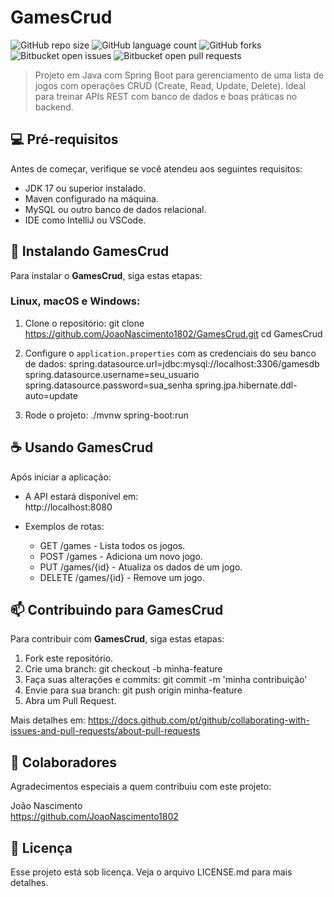 # GamesCrud

![GitHub repo size](https://img.shields.io/github/repo-size/JoaoNascimento1802/GamesCrud?style=for-the-badge)
![GitHub language count](https://img.shields.io/github/languages/count/JoaoNascimento1802/GamesCrud?style=for-the-badge)
![GitHub forks](https://img.shields.io/github/forks/JoaoNascimento1802/GamesCrud?style=for-the-badge)
![Bitbucket open issues](https://img.shields.io/bitbucket/issues/JoaoNascimento1802/GamesCrud?style=for-the-badge)
![Bitbucket open pull requests](https://img.shields.io/bitbucket/pr-raw/JoaoNascimento1802/GamesCrud?style=for-the-badge)

> Projeto em Java com Spring Boot para gerenciamento de uma lista de jogos com operações CRUD (Create, Read, Update, Delete). Ideal para treinar APIs REST com banco de dados e boas práticas no backend.

## 💻 Pré-requisitos

Antes de começar, verifique se você atendeu aos seguintes requisitos:

- JDK 17 ou superior instalado.
- Maven configurado na máquina.
- MySQL ou outro banco de dados relacional.
- IDE como IntelliJ ou VSCode.

## 🚀 Instalando GamesCrud

Para instalar o **GamesCrud**, siga estas etapas:

### Linux, macOS e Windows:

1. Clone o repositório:
   git clone https://github.com/JoaoNascimento1802/GamesCrud.git
   cd GamesCrud

2. Configure o `application.properties` com as credenciais do seu banco de dados:
   spring.datasource.url=jdbc:mysql://localhost:3306/gamesdb
   spring.datasource.username=seu_usuario
   spring.datasource.password=sua_senha
   spring.jpa.hibernate.ddl-auto=update

3. Rode o projeto:
   ./mvnw spring-boot:run

## ☕ Usando GamesCrud

Após iniciar a aplicação:

- A API estará disponível em:  
  http://localhost:8080

- Exemplos de rotas:
  - GET /games - Lista todos os jogos.
  - POST /games - Adiciona um novo jogo.
  - PUT /games/{id} - Atualiza os dados de um jogo.
  - DELETE /games/{id} - Remove um jogo.

## 📫 Contribuindo para GamesCrud

Para contribuir com **GamesCrud**, siga estas etapas:

1. Fork este repositório.
2. Crie uma branch: git checkout -b minha-feature
3. Faça suas alterações e commits: git commit -m 'minha contribuição'
4. Envie para sua branch: git push origin minha-feature
5. Abra um Pull Request.

Mais detalhes em: https://docs.github.com/pt/github/collaborating-with-issues-and-pull-requests/about-pull-requests

## 🤝 Colaboradores

Agradecimentos especiais a quem contribuiu com este projeto:

João Nascimento  
https://github.com/JoaoNascimento1802

## 📝 Licença

Esse projeto está sob licença. Veja o arquivo LICENSE.md para mais detalhes.
